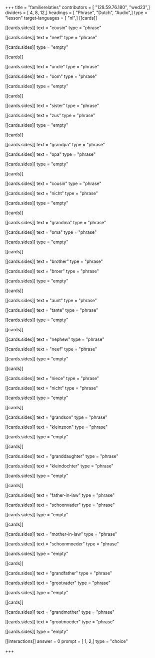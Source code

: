 +++
title = "familierelaties"
contributors = [ "128.59.76.180", "wed23",]
dividers = [ 4, 8, 12,]
headings = [ "Phrase", "Dutch", "Audio",]
type = "lesson"
target-languages = [ "nl",]
[[cards]]

[[cards.sides]]
text = "cousin"
type = "phrase"

[[cards.sides]]
text = "neef"
type = "phrase"

[[cards.sides]]
type = "empty"

[[cards]]

[[cards.sides]]
text = "uncle"
type = "phrase"

[[cards.sides]]
text = "oom"
type = "phrase"

[[cards.sides]]
type = "empty"

[[cards]]

[[cards.sides]]
text = "sister"
type = "phrase"

[[cards.sides]]
text = "zus"
type = "phrase"

[[cards.sides]]
type = "empty"

[[cards]]

[[cards.sides]]
text = "grandpa"
type = "phrase"

[[cards.sides]]
text = "opa"
type = "phrase"

[[cards.sides]]
type = "empty"

[[cards]]

[[cards.sides]]
text = "cousin"
type = "phrase"

[[cards.sides]]
text = "nicht"
type = "phrase"

[[cards.sides]]
type = "empty"

[[cards]]

[[cards.sides]]
text = "grandma"
type = "phrase"

[[cards.sides]]
text = "oma"
type = "phrase"

[[cards.sides]]
type = "empty"

[[cards]]

[[cards.sides]]
text = "brother"
type = "phrase"

[[cards.sides]]
text = "broer"
type = "phrase"

[[cards.sides]]
type = "empty"

[[cards]]

[[cards.sides]]
text = "aunt"
type = "phrase"

[[cards.sides]]
text = "tante"
type = "phrase"

[[cards.sides]]
type = "empty"

[[cards]]

[[cards.sides]]
text = "nephew"
type = "phrase"

[[cards.sides]]
text = "neef"
type = "phrase"

[[cards.sides]]
type = "empty"

[[cards]]

[[cards.sides]]
text = "niece"
type = "phrase"

[[cards.sides]]
text = "nicht"
type = "phrase"

[[cards.sides]]
type = "empty"

[[cards]]

[[cards.sides]]
text = "grandson"
type = "phrase"

[[cards.sides]]
text = "kleinzoon"
type = "phrase"

[[cards.sides]]
type = "empty"

[[cards]]

[[cards.sides]]
text = "granddaughter"
type = "phrase"

[[cards.sides]]
text = "kleindochter"
type = "phrase"

[[cards.sides]]
type = "empty"

[[cards]]

[[cards.sides]]
text = "father-in-law"
type = "phrase"

[[cards.sides]]
text = "schoonvader"
type = "phrase"

[[cards.sides]]
type = "empty"

[[cards]]

[[cards.sides]]
text = "mother-in-law"
type = "phrase"

[[cards.sides]]
text = "schoonmoeder"
type = "phrase"

[[cards.sides]]
type = "empty"

[[cards]]

[[cards.sides]]
text = "grandfather"
type = "phrase"

[[cards.sides]]
text = "grootvader"
type = "phrase"

[[cards.sides]]
type = "empty"

[[cards]]

[[cards.sides]]
text = "grandmother"
type = "phrase"

[[cards.sides]]
text = "grootmoeder"
type = "phrase"

[[cards.sides]]
type = "empty"

[[interactions]]
answer = 0
prompt = [ 1, 2,]
type = "choice"

+++
